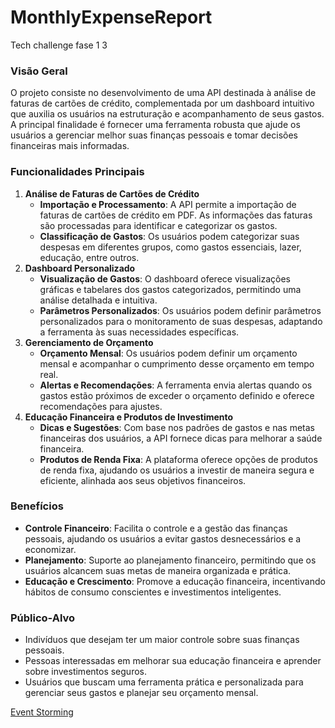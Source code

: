 # MonthlyExpenseReport
Tech challenge fase 1
3

### Visão Geral

O projeto consiste no desenvolvimento de uma API destinada à análise de faturas de cartões de crédito, complementada por um dashboard intuitivo que auxilia os usuários na estruturação e acompanhamento de seus gastos. A principal finalidade é fornecer uma ferramenta robusta que ajude os usuários a gerenciar melhor suas finanças pessoais e tomar decisões financeiras mais informadas.

### Funcionalidades Principais

1. **Análise de Faturas de Cartões de Crédito**
    - **Importação e Processamento**: A API permite a importação de faturas de cartões de crédito em PDF. As informações das faturas são processadas para identificar e categorizar os gastos.
    - **Classificação de Gastos**: Os usuários podem categorizar suas despesas em diferentes grupos, como gastos essenciais, lazer, educação, entre outros.
2. **Dashboard Personalizado**
    - **Visualização de Gastos**: O dashboard oferece visualizações gráficas e tabelares dos gastos categorizados, permitindo uma análise detalhada e intuitiva.
    - **Parâmetros Personalizados**: Os usuários podem definir parâmetros personalizados para o monitoramento de suas despesas, adaptando a ferramenta às suas necessidades específicas.
3. **Gerenciamento de Orçamento**
    - **Orçamento Mensal**: Os usuários podem definir um orçamento mensal e acompanhar o cumprimento desse orçamento em tempo real.
    - **Alertas e Recomendações**: A ferramenta envia alertas quando os gastos estão próximos de exceder o orçamento definido e oferece recomendações para ajustes.
4. **Educação Financeira e Produtos de Investimento**
    - **Dicas e Sugestões**: Com base nos padrões de gastos e nas metas financeiras dos usuários, a API fornece dicas para melhorar a saúde financeira.
    - **Produtos de Renda Fixa**: A plataforma oferece opções de produtos de renda fixa, ajudando os usuários a investir de maneira segura e eficiente, alinhada aos seus objetivos financeiros.

### Benefícios

- **Controle Financeiro**: Facilita o controle e a gestão das finanças pessoais, ajudando os usuários a evitar gastos desnecessários e a economizar.
- **Planejamento**: Suporte ao planejamento financeiro, permitindo que os usuários alcancem suas metas de maneira organizada e prática.
- **Educação e Crescimento**: Promove a educação financeira, incentivando hábitos de consumo conscientes e investimentos inteligentes.

### Público-Alvo

- Indivíduos que desejam ter um maior controle sobre suas finanças pessoais.
- Pessoas interessadas em melhorar sua educação financeira e aprender sobre investimentos seguros.
- Usuários que buscam uma ferramenta prática e personalizada para gerenciar seus gastos e planejar seu orçamento mensal.

[Event Storming](Event%20Storming%20a732f8b649a046e8958d2fca5d2dd93c.md)

